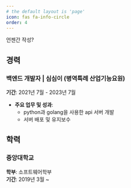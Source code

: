 ```yaml
---
# the default layout is 'page'
icon: fas fa-info-circle
order: 4
---
```


언젠간 작성? 

<!-- ## 기본 정보
- **이름**: 홍길동
- **이메일**: honggildong@example.com <a href="mailto:honggildong@example.com" style="color: inherit; text-decoration: none;">honggildong@example.com</a>
- **전화번호**: 010-1234-5678
- **주소**: 서울특별시 강남구 테헤란로 123 -->

## **경력**
### 백엔드 개발자 | 심심이 (병역특례 산업기능요원)
**기간**: 2021년 7월 - 2023년 7월
- **주요 업무 및 성과**:
  - python과 golang을 사용한 api 서버 개발
  - 서버 배포 및 유지보수

## **학력**
### 중앙대학교
**학부**: <a href="https://cse.cau.ac.kr/main.php" style="color: inherit; text-decoration: none;">소프트웨어학부</a><br>
**기간**: 2019년 3월 ~ 

<!-- > Add Markdown syntax content to file `_tabs/about.md`{: .filepath } and it will show up on this page.
{: .prompt-tip } -->
